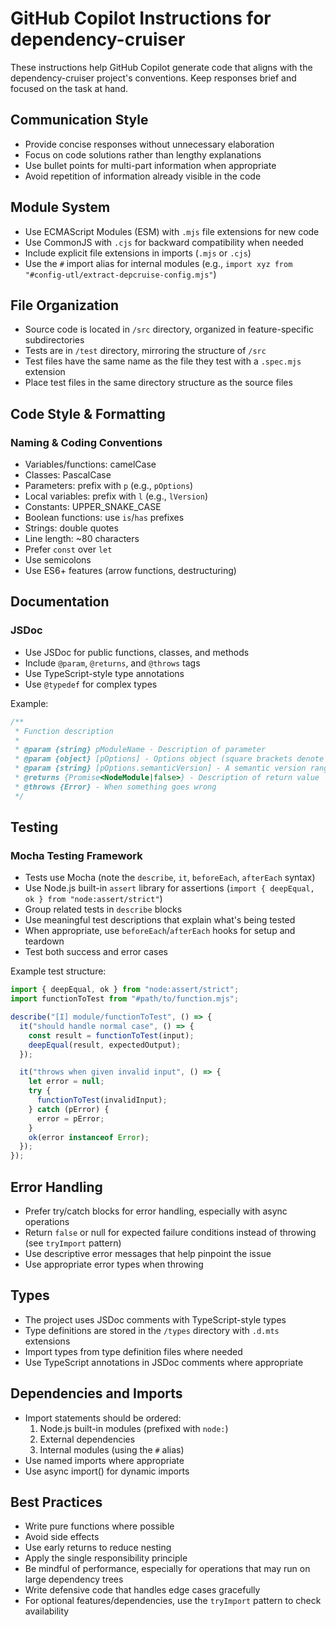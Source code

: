# GitHub Copilot Instructions for dependency-cruiser

These instructions help GitHub Copilot generate code that aligns with the dependency-cruiser project's conventions. Keep responses brief and focused on the task at hand.

## Communication Style

- Provide concise responses without unnecessary elaboration
- Focus on code solutions rather than lengthy explanations
- Use bullet points for multi-part information when appropriate
- Avoid repetition of information already visible in the code

## Module System

- Use ECMAScript Modules (ESM) with `.mjs` file extensions for new code
- Use CommonJS with `.cjs` for backward compatibility when needed
- Include explicit file extensions in imports (`.mjs` or `.cjs`)
- Use the `#` import alias for internal modules (e.g., `import xyz from "#config-utl/extract-depcruise-config.mjs"`)

## File Organization

- Source code is located in `/src` directory, organized in feature-specific subdirectories
- Tests are in `/test` directory, mirroring the structure of `/src`
- Test files have the same name as the file they test with a `.spec.mjs` extension
- Place test files in the same directory structure as the source files

## Code Style & Formatting

### Naming & Coding Conventions

- Variables/functions: camelCase
- Classes: PascalCase
- Parameters: prefix with `p` (e.g., `pOptions`)
- Local variables: prefix with `l` (e.g., `lVersion`)
- Constants: UPPER_SNAKE_CASE
- Boolean functions: use `is`/`has` prefixes
- Strings: double quotes
- Line length: ~80 characters
- Prefer `const` over `let`
- Use semicolons
- Use ES6+ features (arrow functions, destructuring)

## Documentation

### JSDoc

- Use JSDoc for public functions, classes, and methods
- Include `@param`, `@returns`, and `@throws` tags
- Use TypeScript-style type annotations
- Use `@typedef` for complex types

Example:
```javascript
/**
 * Function description
 *
 * @param {string} pModuleName - Description of parameter
 * @param {object} [pOptions] - Options object (square brackets denote optional)
 * @param {string} [pOptions.semanticVersion] - A semantic version range
 * @returns {Promise<NodeModule|false>} - Description of return value
 * @throws {Error} - When something goes wrong
 */
```

## Testing

### Mocha Testing Framework

- Tests use Mocha (note the `describe`, `it`, `beforeEach`, `afterEach` syntax)
- Use Node.js built-in `assert` library for assertions (`import { deepEqual, ok } from "node:assert/strict"`)
- Group related tests in `describe` blocks
- Use meaningful test descriptions that explain what's being tested
- When appropriate, use `beforeEach`/`afterEach` hooks for setup and teardown
- Test both success and error cases

Example test structure:
```javascript
import { deepEqual, ok } from "node:assert/strict";
import functionToTest from "#path/to/function.mjs";

describe("[I] module/functionToTest", () => {
  it("should handle normal case", () => {
    const result = functionToTest(input);
    deepEqual(result, expectedOutput);
  });

  it("throws when given invalid input", () => {
    let error = null;
    try {
      functionToTest(invalidInput);
    } catch (pError) {
      error = pError;
    }
    ok(error instanceof Error);
  });
});
```

## Error Handling

- Prefer try/catch blocks for error handling, especially with async operations
- Return `false` or null for expected failure conditions instead of throwing (see `tryImport` pattern)
- Use descriptive error messages that help pinpoint the issue
- Use appropriate error types when throwing

## Types

- The project uses JSDoc comments with TypeScript-style types
- Type definitions are stored in the `/types` directory with `.d.mts` extensions
- Import types from type definition files where needed
- Use TypeScript annotations in JSDoc comments where appropriate

## Dependencies and Imports

- Import statements should be ordered:
  1. Node.js built-in modules (prefixed with `node:`)
  2. External dependencies
  3. Internal modules (using the `#` alias)
- Use named imports where appropriate
- Use async import() for dynamic imports

## Best Practices

- Write pure functions where possible
- Avoid side effects
- Use early returns to reduce nesting
- Apply the single responsibility principle
- Be mindful of performance, especially for operations that may run on large dependency trees
- Write defensive code that handles edge cases gracefully
- For optional features/dependencies, use the `tryImport` pattern to check availability

